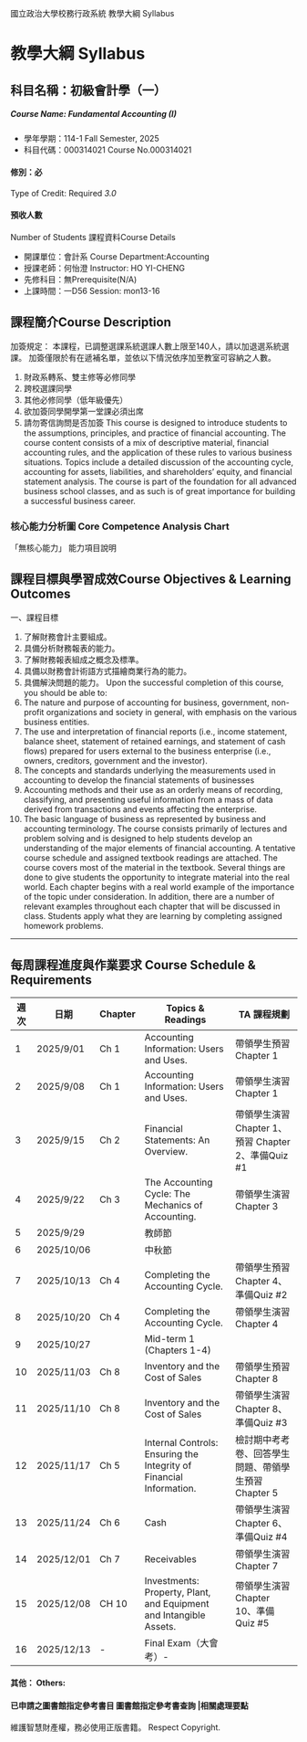 國立政治大學校務行政系統 教學大綱 Syllabus
# 教學大綱 Syllabus
##  科目名稱：初級會計學（一）
#####  Course Name: Fundamental Accounting (I)
  * 學年學期：114-1 Fall Semester, 2025 
  * 科目代碼：000314021 Course No.000314021
#### 修別：必
Type of Credit: Required 
_3.0_
#### 預收人數
Number of Students
課程資料Course Details
  * 開課單位：會計系 Course Department:Accounting 
  * 授課老師：何怡澄 Instructor: HO YI-CHENG 
  * 先修科目：無Prerequisite(N/A)
  * 上課時間：一D56 Session: mon13-16
##  課程簡介Course Description
加簽規定：
本課程，已調整選課系統選課人數上限至140人，請以加退選系統選課。
加簽僅限於有在遞補名單，並依以下情況依序加至教室可容納之人數。
  1. 財政系轉系、雙主修等必修同學
  2. 跨校選課同學
  3. 其他必修同學（低年級優先）
  4. 欲加簽同學開學第一堂課必須出席
  5. 請勿寄信詢問是否加簽
This course is designed to introduce students to the assumptions, principles, and practice of financial accounting. The course content consists of a mix of descriptive material, financial accounting rules, and the application of these rules to various business situations. Topics include a detailed discussion of the accounting cycle, accounting for assets, liabilities, and shareholders’ equity, and financial statement analysis. The course is part of the foundation for all advanced business school classes, and as such is of great importance for building a successful business career.
###  核心能力分析圖 Core Competence Analysis Chart
「無核心能力」 
能力項目說明
##  課程目標與學習成效Course Objectives & Learning Outcomes 
一、課程目標
  1. 了解財務會計主要組成。
  2. 具備分析財務報表的能力。
  3. 了解財務報表組成之概念及標準。
  4. 具備以財務會計術語方式描繪商業行為的能力。
  5. 具備解決問題的能力。
Upon the successful completion of this course, you should be able to: 
  1. The nature and purpose of accounting for business, government, non-profit organizations and society in general, with emphasis on the various business entities.
  2. The use and interpretation of financial reports (i.e., income statement, balance sheet, statement of retained earnings, and statement of cash flows) prepared for users external to the business enterprise (i.e., owners, creditors, government and the investor).
  3. The concepts and standards underlying the measurements used in accounting to develop the financial statements of businesses
  4. Accounting methods and their use as an orderly means of recording, classifying, and presenting useful information from a mass of data derived from transactions and events affecting the enterprise.
  5. The basic language of business as represented by business and accounting terminology.
The course consists primarily of lectures and problem solving and is designed to help students develop an understanding of the major elements of financial accounting. A tentative course schedule and assigned textbook readings are attached. The course covers most of the material in the textbook. Several things are done to give students the opportunity to integrate material into the real world. Each chapter begins with a real world example of the importance of the topic under consideration. In addition, there are a number of relevant examples throughout each chapter that will be discussed in class. Students apply what they are learning by completing assigned homework problems.  
---  
##  每周課程進度與作業要求 Course Schedule & Requirements
週次 |  日期 |  Chapter |  Topics & Readings |  TA 課程規劃  
---|---|---|---|---  
1 |  2025/9/01 |  Ch 1 |  Accounting Information: Users and Uses. |  帶領學生預習 Chapter 1  
2 |  2025/9/08 |  Ch 1 |  Accounting Information: Users and Uses. |  帶領學生演習 Chapter 1  
3 |  2025/9/15 |  Ch 2 |  Financial Statements: An Overview. |  帶領學生演習 Chapter 1、預習 Chapter 2、準備Quiz #1  
4 |  2025/9/22 |  Ch 3 |  The Accounting Cycle: The Mechanics of Accounting. |  帶領學生演習 Chapter 3  
5 |  2025/9/29 |  |  教師節 |   
6 |  2025/10/06 |  |  中秋節 |   
7 |  2025/10/13 |  Ch 4 |  Completing the Accounting Cycle. |  帶領學生預習Chapter 4、準備Quiz #2  
8 |  2025/10/20 |  Ch 4 |  Completing the Accounting Cycle. |  帶領學生演習 Chapter 4  
9 |  2025/10/27 |  |  Mid-term 1 (Chapters 1-4) |   
10 |  2025/11/03 |  Ch 8 |  Inventory and the Cost of Sales |  帶領學生預習 Chapter 8  
11 |  2025/11/10 |  Ch 8 |  Inventory and the Cost of Sales |  帶領學生演習 Chapter 8、準備Quiz #3  
12 |  2025/11/17 |  Ch 5 |  Internal Controls: Ensuring the Integrity of Financial Information. |  檢討期中考考卷、回答學生問題、帶領學生預習Chapter 5  
13 |  2025/11/24 |  Ch 6 |  Cash |  帶領學生演習 Chapter 6、準備Quiz #4  
14 |  2025/12/01 |  Ch 7 |  Receivables |  帶領學生演習 Chapter 7  
15 |  2025/12/08 |  CH 10 |  Investments: Property, Plant, and Equipment and Intangible Assets. |  帶領學生演習 Chapter 10、準備Quiz #5  
16 |  2025/12/13 |  - |  Final Exam（大會考）-  
####  其他： Others:
####  已申請之圖書館指定參考書目  圖書館指定參考書查詢 |相關處理要點
維護智慧財產權，務必使用正版書籍。 Respect Copyright.